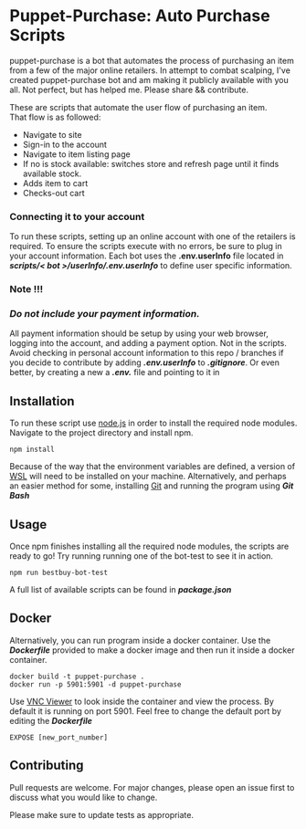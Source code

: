 # Puppet-Purchase: Auto Purchase Scripts  

puppet-purchase is a bot that automates the process of purchasing an item from a few of the major online retailers. In attempt to combat scalping, I've created puppet-purchase bot and am making it publicly available with you all. Not perfect, but has helped me. Please share && contribute.     
     
These are scripts that automate the user flow of purchasing an item.     
That flow is as followed:
- Navigate to site  
- Sign-in to the account  
- Navigate to item listing page
- If no is stock available:
    switches store and refresh page until it finds available stock.
- Adds item to cart  
- Checks-out cart   


### Connecting it to your account

To run these scripts, setting up an online account with one of the retailers is required. To ensure  the scripts execute with no errors, be sure to plug in your account information. Each bot uses the **.env.userInfo** file located in _**scripts/< bot >/userInfo/.env.userInfo**_ to define user specific information.

### Note !!!
### _**Do not include your payment information.**_ 
All payment information should be setup by using your web browser, logging into the account, and adding a payment option. Not in the scripts.  
Avoid checking in personal account information to this repo / branches if you decide to contribute by adding _**.env.userInfo**_ to _**.gitignore**_.
Or even better, by creating a new a _**.env.**_ file and pointing to it in 

## Installation

To run these script use [node.js](https://nodejs.org/en/) in order to install the required node modules. Navigate to the project directory and install npm. 

```node
npm install
```
Because of the way that the environment variables are defined, a version of [WSL](https://docs.microsoft.com/en-us/windows/wsl/) will need to be installed on your machine. Alternatively, and perhaps an easier method for some, installing [Git](https://git-scm.com/downloads) and running the program using _**Git Bash**_

## Usage
Once npm finishes installing all the required node modules, the scripts are ready to go! Try running running one of the bot-test to see it in action. 
```node
npm run bestbuy-bot-test
```
A full list of available scripts can be found in _**package.json**_
## Docker
Alternatively, you can run program inside a docker container. Use the _**Dockerfile**_ provided to make a docker image and then run it inside a docker container. 
```node
docker build -t puppet-purchase .
docker run -p 5901:5901 -d puppet-purchase
```
Use [VNC Viewer](https://www.realvnc.com/en/connect/download/viewer/) to look inside the container and view the process. By default it is running on port 5901. Feel free to change the default port by editing the _**Dockerfile**_
```node
EXPOSE [new_port_number]
```

## Contributing
Pull requests are welcome. For major changes, please open an issue first to discuss what you would like to change.

Please make sure to update tests as appropriate.
